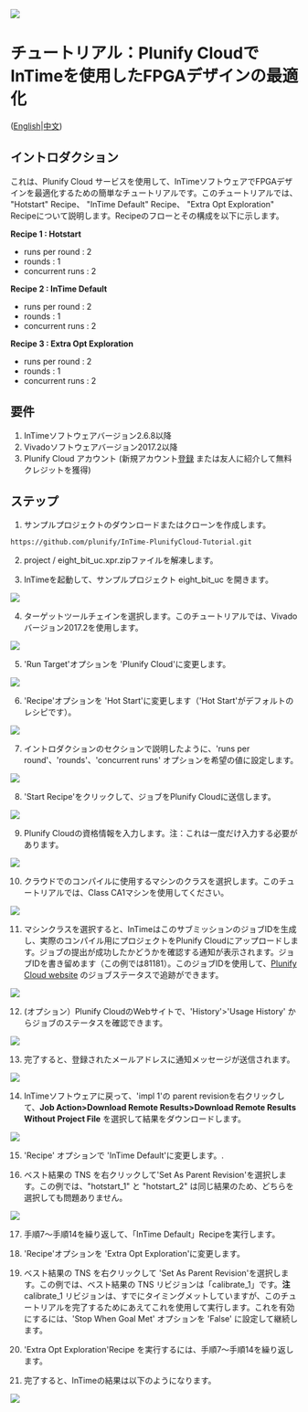 <img src="../../images/Plunify_Cloud_InTime.png" /><h1>チュートリアル：Plunify CloudでInTimeを使用したFPGAデザインの最適化</h1>

(<a href="../../README.md">English</a>|<a href="../中文/README.md">中文</a>)

## イントロダクション
これは、Plunify Cloud サービスを使用して、InTimeソフトウェアでFPGAデザインを最適化するための簡単なチュートリアルです。このチュートリアルでは、 "Hotstart" Recipe、 "InTime Default" Recipe、 "Extra Opt Exploration" Recipeについて説明します。Recipeのフローとその構成を以下に示します。

**Recipe 1 : Hotstart**
  - runs per round  : 2
  - rounds          : 1
  - concurrent runs : 2
  
**Recipe 2 : InTime Default**
  - runs per round  : 2
  - rounds          : 1
  - concurrent runs : 2

**Recipe 3 : Extra Opt Exploration**
  - runs per round  : 2
  - rounds          : 1
  - concurrent runs : 2

## 要件
1. InTimeソフトウェアバージョン2.6.8以降
2. Vivadoソフトウェアバージョン2017.2以降
3. Plunify Cloud アカウント (新規アカウント[登録](https://cloud.plunify.com/register)  または友人に紹介して無料クレジットを獲得)

## ステップ

1. サンプルプロジェクトのダウンロードまたはクローンを作成します。

`https://github.com/plunify/InTime-PlunifyCloud-Tutorial.git`

2. project / eight_bit_uc.xpr.zipファイルを解凍します。

3. InTimeを起動して、サンプルプロジェクト eight_bit_uc を開きます。
<p align="left"><img src="../../images/open_project.png" /></p>

4. ターゲットツールチェインを選択します。このチュートリアルでは、Vivadoバージョン2017.2を使用します。
<p align="left"><img src="../../images/select_toolchain.png" /></p>

5. 'Run Target'オプションを 'Plunify Cloud'に変更します。
<p align="left"><img src="../../images/run_target_option.png" /></p>

6. 'Recipe'オプションを 'Hot Start'に変更します（'Hot Start'がデフォルトのレシピです）。
<p align="left"><img src="../../images/recipe_hotstart.png" /></p>

7. イントロダクションのセクションで説明したように、'runs per round'、'rounds'、'concurrent runs' オプションを希望の値に設定します。
<p align="left"><img src="../../images/hotstart_settings.png" /></p>

8. 'Start Recipe'をクリックして、ジョブをPlunify Cloudに送信します。
<p align="left"><img src="../../images/start_recipe_icon.png" /></p>

9. Plunify Cloudの資格情報を入力します。注：これは一度だけ入力する必要があります。
<p align="left"><img src="../../images/user_creditial.png" /></p>

10. クラウドでのコンパイルに使用するマシンのクラスを選択します。このチュートリアルでは、Class CA1マシンを使用してください。
<p align="left"><img src="../../images/select_class_machine.png" /></p>

11. マシンクラスを選択すると、InTimeはこのサブミッションのジョブIDを生成し、実際のコンパイル用にプロジェクトをPlunify Cloudにアップロードします。ジョブの提出が成功したかどうかを確認する通知が表示されます。ジョブIDを書き留めます（この例では81181）。このジョブIDを使用して、[Plunify Cloud website](https://cloud.plunify.com/) のジョブステータスで追跡ができます。
<p align="left"><img src="../../images/hotstart_job_submitted.png" /></p>

12. (オプション）Plunify CloudのWebサイトで、'History'>'Usage History' からジョブのステータスを確認できます。
<p align="left"><img src="../../images/hotstart_job_status_web.png" /></p>

13. 完了すると、登録されたメールアドレスに通知メッセージが送信されます。
<p align="left"><img src="../../images/hotstart_job_completed_email_notification.png" /></p>

14. InTimeソフトウェアに戻って、'impl 1'の parent revisionを右クリックして、**Job Action>Download Remote Results>Download Remote Results Without Project File** を選択して結果をダウンロードします。
<p align="left"><img src="../../images/hotstart_download_results.png" /></p>

15. 'Recipe' オプションで 'InTime Default'に変更します。.

16. ベスト結果の TNS を右クリックして'Set As Parent Revision'を選択します。この例では、"hotstart_1" と "hotstart_2" は同じ結果のため、どちらを選択しても問題ありません。
<p align="left"><img src="../../images/intime_default_set_parent_revision.png" /></p>

17. 手順7〜手順14を繰り返して、「InTime Default」Recipeを実行します。

18. 'Recipe'オプションを 'Extra Opt Exploration'に変更します。

19. ベスト結果の TNS を右クリックして 'Set As Parent Revision'を選択します。この例では、ベスト結果の TNS リビジョンは「calibrate_1」です。**注** calibrate_1 リビジョンは、すでにタイミングメットしていますが、このチュートリアルを完了するためにあえてこれを使用して実行します。これを有効にするには、'Stop When Goal Met' オプションを 'False' に設定して継続します。 

20. 'Extra Opt Exploration'Recipe を実行するには、手順7〜手順14を繰り返します。

21. 完了すると、InTimeの結果は以下のようになります。
<p align="left"><img src="../../images/final_result.png" /></p>
